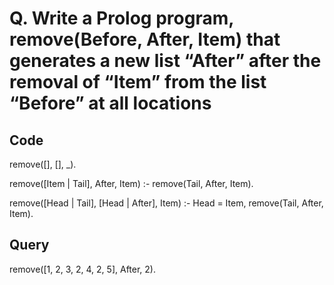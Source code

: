 # Q. Write a Prolog program, remove(Before, After, Item) that generates a new list “After” after the removal of “Item” from the list “Before” at all locations

## Code

remove([], [], _).

remove([Item | Tail], After, Item) :-
    remove(Tail, After, Item).

remove([Head | Tail], [Head | After], Item) :-
    Head \= Item,
    remove(Tail, After, Item).

## Query

remove([1, 2, 3, 2, 4, 2, 5], After, 2).
